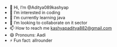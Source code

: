 - 👋 Hi, I’m @Aditya089kashyap
- 👀 I’m interested in coding
- 🌱 I’m currently learning java
- 💞️ I’m looking to collaborate on it sector
- 📫 How to reach me kashyapaditya882@gmail.com
- 😄 Pronouns: Aadi
- ⚡ Fun fact: allrounder

<!---
Aditya089kashyap/Aditya089kashyap is a ✨ special ✨ repository because its `README.md` (this file) appears on your GitHub profile.
You can click the Preview link to take a look at your changes.
--->
